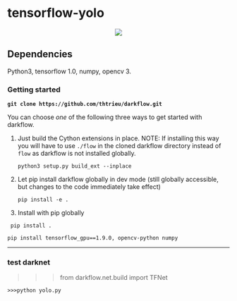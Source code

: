 # tensorflow-yolo





<p align="center"> <img src="demo.gif"/> </p>

## Dependencies

Python3, tensorflow 1.0, numpy, opencv 3.

### Getting started

**`git clone https://github.com/thtrieu/darkflow.git`**

You can choose _one_ of the following three ways to get started with darkflow.

1. Just build the Cython extensions in place. NOTE: If installing this way you will have to use `./flow` in the cloned darkflow directory instead of `flow` as darkflow is not installed globally.
    
    `python3 setup.py build_ext --inplace`
    

2. Let pip install darkflow globally in dev mode (still globally accessible, but changes to the code immediately take effect)
    
    `pip install -e .`
    

3. Install with pip globally
    
  ` pip install .`
    

`pip install tensorflow_gpu==1.9.0, opencv-python numpy`

----------
### test darknet ##

>>> from darkflow.net.build import TFNet
>>>

`>>>python yolo.py`